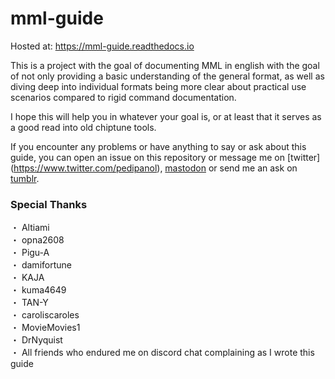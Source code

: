 # mml-guide

Hosted at: https://mml-guide.readthedocs.io

This is a project with the goal of documenting MML in english with the goal of not only providing a basic understanding of the general format, as well as diving deep into individual formats being more clear about practical use scenarios compared to rigid command documentation.

I hope this will help you in whatever your goal is, or at least that it serves as a good read into old chiptune tools.

If you encounter any problems or have anything to say or ask about this guide, you can open an issue on this repository or message me on [twitter] (https://www.twitter.com/pedipanol), [mastodon](https://mastodon.social/@pedipanol) or send me an ask on [tumblr](https://www.tumblr.com/pedipanol).

### Special Thanks
 ・ Altiami  
 ・ opna2608  
 ・ Pigu-A  
 ・ damifortune  
 ・ KAJA  
 ・ kuma4649  
 ・ TAN-Y  
 ・ caroliscaroles   
 ・ MovieMovies1  
 ・ DrNyquist  
 ・ All friends who endured me on discord chat complaining as I wrote this guide